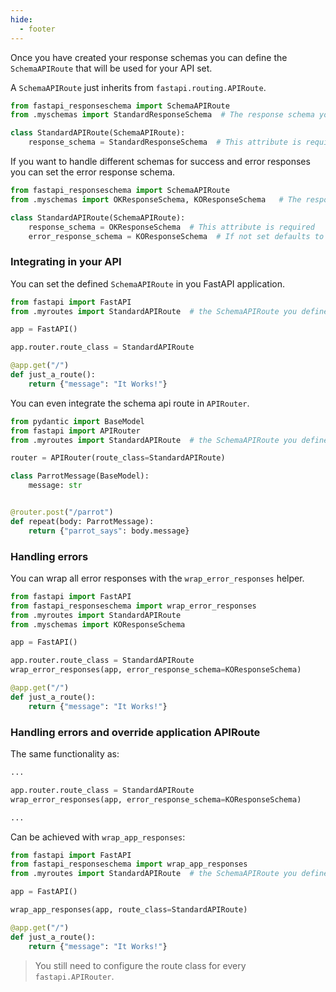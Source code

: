 ```yaml
---
hide:
  - footer
---
```

Once you have created your response schemas you can define the `SchemaAPIRoute` that will be used for your API set.

A `SchemaAPIRoute` just inherits from `fastapi.routing.APIRoute`.

```py
from fastapi_responseschema import SchemaAPIRoute
from .myschemas import StandardResponseSchema  # The response schema you defined

class StandardAPIRoute(SchemaAPIRoute):
    response_schema = StandardResponseSchema  # This attribute is required
```

If you want to handle different schemas for success and error responses you can set the error response schema.

```py
from fastapi_responseschema import SchemaAPIRoute
from .myschemas import OKResponseSchema, KOResponseSchema   # The response schemas you defined

class StandardAPIRoute(SchemaAPIRoute):
    response_schema = OKResponseSchema  # This attribute is required
    error_response_schema = KOResponseSchema  # If not set defaults to `SchemaAPIRoute.response_schema`
```

### Integrating in your API

You can set the defined `SchemaAPIRoute` in you FastAPI application.

```py
from fastapi import FastAPI
from .myroutes import StandardAPIRoute  # the SchemaAPIRoute you defined

app = FastAPI()

app.router.route_class = StandardAPIRoute

@app.get("/")
def just_a_route():
    return {"message": "It Works!"}
```

You can even integrate the schema api route in `APIRouter`.

```py
from pydantic import BaseModel
from fastapi import APIRouter
from .myroutes import StandardAPIRoute  # the SchemaAPIRoute you defined

router = APIRouter(route_class=StandardAPIRoute)

class ParrotMessage(BaseModel):
    message: str


@router.post("/parrot")
def repeat(body: ParrotMessage):
    return {"parrot_says": body.message}
```

### Handling errors
You can wrap all error responses with the `wrap_error_responses` helper.

```py
from fastapi import FastAPI
from fastapi_responseschema import wrap_error_responses
from .myroutes import StandardAPIRoute
from .myschemas import KOResponseSchema

app = FastAPI()

app.router.route_class = StandardAPIRoute
wrap_error_responses(app, error_response_schema=KOResponseSchema)

@app.get("/")
def just_a_route():
    return {"message": "It Works!"}
```


### Handling errors and override application APIRoute
The same functionality as:
```py
...

app.router.route_class = StandardAPIRoute
wrap_error_responses(app, error_response_schema=KOResponseSchema)

...
```

Can be achieved with `wrap_app_responses`:
```py
from fastapi import FastAPI
from fastapi_responseschema import wrap_app_responses
from .myroutes import StandardAPIRoute  # the SchemaAPIRoute you defined

app = FastAPI()

wrap_app_responses(app, route_class=StandardAPIRoute)

@app.get("/")
def just_a_route():
    return {"message": "It Works!"}
```

> You still need to configure the route class for every `fastapi.APIRouter`.



